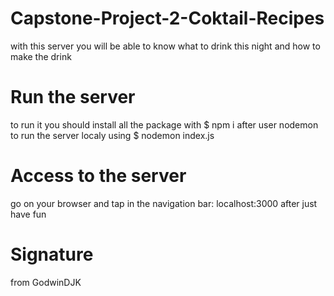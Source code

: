 # Capstone-Project-2-Coktail-Recipes
with this server you will be able to know what to drink this night and how to make the drink

# Run the server
to run it you should install all the package with 
  $ npm i
after user nodemon to run the server localy using
  $ nodemon index.js

# Access to the server
go on your browser and tap in the navigation bar:
  localhost:3000
after just have fun 

# Signature
from GodwinDJK
